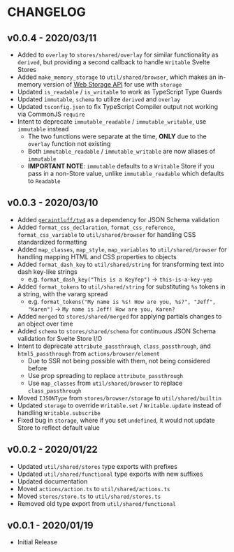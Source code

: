# CHANGELOG

## v0.0.4 - 2020/03/11

-   Added to `overlay` to `stores/shared/overlay` for similar functionality as `derived`, but providing a second callback to handle `Writable` Svelte Stores
-   Added `make_memory_storage` to `util/shared/browser`, which makes an in-memory version of [Web Storage API](https://developer.mozilla.org/en-US/docs/Web/API/Storage) for use with `storage`
-   Updated `is_readable` / `is_writable` to work as TypeScript Type Guards
-   Updated `immutable`, `schema` to utilize `derived` and `overlay`
-   Updated `tsconfig.json` to fix TypeScript Compiler output not working via CommonJS `require`
-   Intent to deprecate `immutable_readable` / `immutable_writable`, use `immutable` instead
    -   The two functions were separate at the time, **ONLY** due to the `overlay` function not existing
    -   Both `immutable_readable` / `immutable_writable` are now aliases of `immutable`
    -   **IMPORTANT NOTE**: `immutable` defaults to a `Writable` Store if you pass in a non-Store value, unlike `immutable_readable` which defaults to `Readable`

## v0.0.3 - 2020/03/10

-   Added [`geraintluff/tv4`](https://github.com/geraintluff/tv4) as a dependency for JSON Schema validation
-   Added `format_css_declaration`, `format_css_reference`, `format_css_variable` to `util/shared/browser` for handling CSS standardized formatting
-   Added `map_classes`, `map_style`, `map_variables` to `util/shared/browser` for handling mapping HTML and CSS properties to objects
-   Added `format_dash_key` to `util/shared/string` for transforming text into dash key-like strings
    -   e.g. `format_dash_key("This is a KeyYep")` -> `this-is-a-key-yep`
-   Added `format_tokens` to `util/shared/string` for substituting `%s` tokens in a string, with the vararg spread
    -   e.g. `format_tokens("My name is %s! How are you, %s?", "Jeff", "Karen")` -> `My name is Jeff! How are you, Karen?`
-   Added `merged` to `stores/shared/merged` for applying partials changes to an object over time
-   Added `schema` to `stores/shared/schema` for continuous JSON Schema validation for Svelte Store I/O
-   Intent to deprecate `attribute_passthrough`, `class_passthrough`, and `html5_passthrough` from `actions/browser/element`
    -   Due to SSR not being possible with them, not being considered before
    -   Use prop spreading to replace `attribute_passthrough`
    -   Use `map_classes` from `util/shared/browser` to replace `class_passthrough`
-   Moved `IJSONType` from `stores/browser/storage` to `util/shared/builtin`
-   Updated `storage` to override `Writable.set` / `Writable.update` instead of handling `Writable.subscribe`
-   Fixed bug in `storage`, where if you set `undefined`, it would not update Store to reflect default value

## v0.0.2 - 2020/01/22

-   Updated `util/shared/stores` type exports with prefixes
-   Updated `util/shared/functional` type exports with new suffixes
-   Updated documentation
-   Moved `actions/action.ts` to `util/shared/actions.ts`
-   Moved `stores/store.ts` to `util/shared/stores.ts`
-   Removed old type export from `util/shared/functional`

## v0.0.1 - 2020/01/19

-   Initial Release

